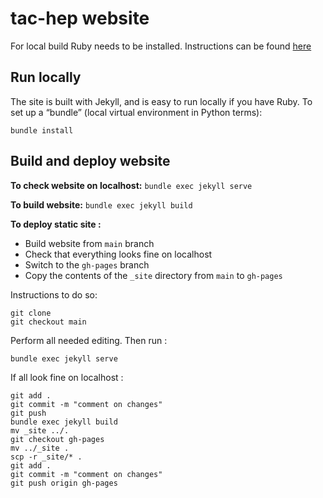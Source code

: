 # tac-hep website

For local build Ruby needs to be installed. Instructions can be found [here](https://jekyllrb.com/docs/installation/)

## Run locally
The site is built with Jekyll, and is easy to run locally if you have Ruby. To set up a “bundle” (local virtual environment in Python terms):
```
bundle install
```

## Build and deploy website

**To check website on localhost:**
```bundle exec jekyll serve```


**To build website:**
```bundle exec jekyll build```


**To deploy static site :**
* Build website from ```main``` branch
* Check that everything looks fine on localhost
* Switch to the ```gh-pages``` branch
* Copy the contents of the ```_site``` directory from ```main``` to ```gh-pages``` 



Instructions to do so:

```
git clone 
git checkout main 
```

Perform all needed editing. Then run :

```
bundle exec jekyll serve
```

If all look fine on localhost :
```
git add .
git commit -m "comment on changes"
git push
bundle exec jekyll build
mv _site ../.
git checkout gh-pages
mv ../_site .
scp -r _site/* .
git add .
git commit -m "comment on changes"
git push origin gh-pages
```
